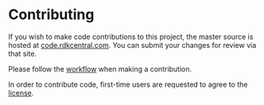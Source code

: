 Contributing
============

If you wish to make code contributions to this project, the master source is hosted at [code.rdkcentral.com](https://code.rdkcentral.com/r/#/admin/projects/rdkb/devices/raspberrypi/sysint).
You can submit your changes for review via that site.

Please follow the [workflow](https://wiki.rdkcentral.com/display/CMF/Gerrit+Development+Workflow) when making a contribution.

In order to contribute code, first-time users are requested to agree to the [license](https://wiki.rdkcentral.com/signup.action).

